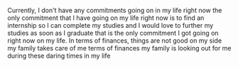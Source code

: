 Currently, I don't have any commitments going on in my life right now the only commitment that I have going on my life right now is to find an internship so I can complete my studies and I would love to further my studies as soon as I graduate that is the only commitment I got going on right now on my life. In terms of finances, things are not good on my side my family takes care of me terms of finances my family is looking out for me during these daring times in my life

